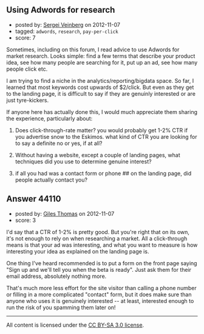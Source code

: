 ## Using Adwords for research

- posted by: [Sergei Veinberg](https://stackexchange.com/users/-1/14491-sergei-veinberg) on 2012-11-07
- tagged: `adwords`, `research`, `pay-per-click`
- score: 7

Sometimes, including on this forum, I read advice to use Adwords for market research. Looks simple: find a few terms that describe your product idea, see how many people are searching for it, put up an ad, see how many people click etc.

I am trying to find a niche in the analytics/reporting/bigdata space. So far, I learned that most keywords cost upwards of $2/click. But even as they get to the landing page, it is difficult to say if they are genuinly interested or are just tyre-kickers.

If anyone here has actually done this, I would much appreciate them sharing the experience, particularly about:

 1. Does click-through-rate matter? you would probably get 1-2% CTR if you advertise snow to the Eskimos. what kind of CTR you are looking for to say a definite no or yes, if at all? 

 2. Without having a website, except a couple of landing pages, what techniques did you use to determine genuine interest? 

 3. if all you had was a contact form or phone ## on the landing page, did people actually contact you?




## Answer 44110

- posted by: [Giles Thomas](https://stackexchange.com/users/-1/1547-giles-thomas) on 2012-11-07
- score: 3

I'd say that a CTR of 1-2% is pretty good.  But you're right that on its own, it's not enough to rely on when researching a market.  All a click-through means is that your ad was interesting, and what you want to measure is how interesting your idea as explained on the landing page is.

One thing I've heard recommended is to put a form on the front page saying "Sign up and we'll tell you when the beta is ready".  Just ask them for their email address, absolutely nothing more.

That's much more less effort for the site visitor than calling a phone number or filling in a more complicated "contact" form, but it does make sure than anyone who uses it is genuinely interested -- at least, interested enough to run the risk of you spamming them later on!




---

All content is licensed under the [CC BY-SA 3.0 license](https://creativecommons.org/licenses/by-sa/3.0/).
